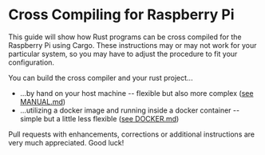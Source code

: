 # Cross Compiling for Raspberry Pi

This guide will show how Rust programs can be cross compiled for the Raspberry
Pi using Cargo. These instructions may or may not work for your particular
system, so you may have to adjust the procedure to fit your configuration.

You can build the cross compiler and your rust project...
* ...by hand on your host machine -- flexible but also more complex ([see MANUAL.md](MANUAL.md))
* ...utilizing a docker image and running inside a docker container -- simple but a little less flexible ([see DOCKER.md](DOCKER.md))

Pull requests with enhancements, corrections or additional instructions are
very much appreciated. Good luck!

